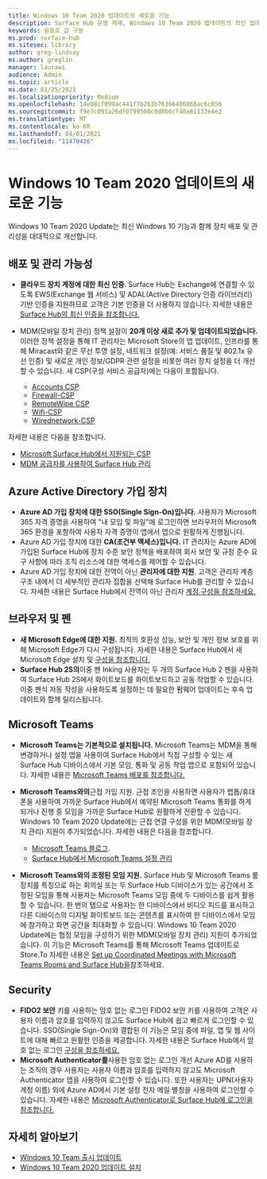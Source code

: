 ```yaml
---
title: Windows 10 Team 2020 업데이트의 새로운 기능
description: Surface Hub 운영 체제, Windows 10 Team 2020 업데이트의 최신 업데이트에 대한 새로운 소식을 확인해보십시오.
keywords: 쉼표로 값 구분
ms.prod: surface-hub
ms.sitesec: library
author: greg-lindsay
ms.author: greglin
manager: laurawi
audience: Admin
ms.topic: article
ms.date: 03/25/2021
ms.localizationpriority: Medium
ms.openlocfilehash: 14e08cf099ac441f7b2b3b76366406868ac6c056
ms.sourcegitcommit: f9e7c091a26df0f99500c0d8b6cf40a81133e4e2
ms.translationtype: MT
ms.contentlocale: ko-KR
ms.lasthandoff: 04/01/2021
ms.locfileid: "11470426"
---
```

# <a name="whats-new-in-windows-10-team-2020-update"></a>Windows 10 Team 2020 업데이트의 새로운 기능

Windows 10 Team 2020 Update는 최신 Windows 10 기능과 함께 장치 배포 및 관리성을 대대적으로 개선합니다.

##  <a name="deployment-and-manageability"></a>배포 및 관리 가능성

- **클라우드 장치 계정에 대한 최신 인증**. Surface Hub는 Exchange에 연결할 수 있도록 EWS(Exchange 웹 서비스) 및 ADAL(Active Directory 인증 라이브러리) 기반 인증을 지원하므로 고객은 기본 인증을 더 사용하지 않습니다. 자세한 내용은 [Surface Hub의 최신 인증을 참조합니다.](https://docs.microsoft.com/surface-hub/surface-hub-modern-auth)
- MDM(모바일 장치 관리) 정책 설정이 **20개 이상 새로 추가 및 업데이트되었습니다.**  이러한 정책 설정을 통해 IT 관리자는 Microsoft Store의 앱 업데이트, 인프라를 통해 Miracast와 같은 무선 투영 설정, 네트워크 설정(예: 서비스 품질 및 802.1x 유선 인증) 및 새로운 개인 정보/GDPR 관련 설정을 비롯한 여러 장치 설정을 더 개선할 수 있습니다. 새 CSP(구성 서비스 공급자)에는 다음이 포함됩니다. 

  - [Accounts CSP](https://docs.microsoft.com/windows/client-management/mdm/accounts-csp) 
  - [Firewall-CSP](https://docs.microsoft.com/windows/client-management/mdm/firewall-csp) 
  - [RemoteWipe CSP](https://docs.microsoft.com/windows/client-management/mdm/remotewipe-csp) 
  - [Wifi-CSP](https://docs.microsoft.com/windows/client-management/mdm/wifi-csp) 
  - [Wirednetwork-CSP](https://docs.microsoft.com/windows/client-management/mdm/wirednetwork-csp) 

자세한 내용은 다음을 참조합니다. 
- [Microsoft Surface Hub에서 지원되는 CSP](https://docs.microsoft.com/windows/client-management/mdm/configuration-service-provider-reference#surfacehubcspsupport)
- [MDM 공급자를 사용하여 Surface Hub 관리](manage-settings-with-mdm-for-surface-hub.md)


##  <a name="azure-active-directory-joined-devices"></a>Azure Active Directory 가입 장치

- **Azure AD 가입 장치에 대한 SSO(Single Sign-On)입니다.** 사용자가 Microsoft 365 자격 증명을 사용하여 "내 모임 및 파일"에 로그인하면 브라우저의 Microsoft 365 환경을 포함하여 사용자 자격 증명이 앱에서 앱으로 원활하게 진행됩니다.
- Azure AD 가입 장치에 대한 **CA(조건부 액세스)입니다.**       IT 관리자는 Azure AD에 가입된 Surface Hub에 장치 수준 보안 정책을 배포하여 회사 보안 및 규정 준수 요구 사항에 따라 조직 리소스에 대한 액세스를 제어할 수 있습니다.
- Azure AD 가입 장치에 대한 전역이 아닌 **관리자에 대한 지원**. 고객은 관리자 계층 구조 내에서 더 세부적인 관리자 집합을 선택해 Surface Hub를 관리할 수 있습니다. 자세한 내용은 Surface Hub에서 전역이 아닌 관리자 [계정 구성을 참조하세요.](surface-hub-2s-nonglobal-admin.md)


## <a name="browser-and-pen"></a>브라우저 및 펜

- **새 Microsoft Edge에 대한 지원.** 최적의 호환성 성능, 보안 및 개인 정보 보호를 위해 Microsoft Edge가 다시 구성됩니다. 자세한 내용은 Surface Hub에서 새 Microsoft Edge 설치 및 [구성을 참조합니다.](https://docs.microsoft.com/surface-hub/surface-hub-install-chromium-edge)
- **Surface Hub 2S의**이중 펜 Inking   사용자는 두 개의 Surface Hub 2 펜을 사용하여 Surface Hub 2S에서 화이트보드를 화이트보드하고 공동 작업할 수 있습니다. 이중 펜식 자동 작성을 사용하도록 설정하는 데 필요한 펌웨어 업데이트는 후속 업데이트와 함께 릴리스됩니다.

## <a name="microsoft-teams"></a>Microsoft Teams  

- **Microsoft Teams는 기본적으로 설치됩니다.**        Microsoft Teams는 MDM을 통해 변경하거나 설정 앱을 사용하여 Surface Hub에서 직접 구성할 수 있는 새 Surface Hub 디바이스에서 기본 모임, 통화 및 공동 작업 앱으로 포함되어 있습니다. 자세한 내용은 [Microsoft Teams 배포를 참조합니다.](https://docs.microsoft.com/MicrosoftTeams/teams-surface-hub)
- **Microsoft Teams와의**근접 가입 지원.  근접 조인을 사용하면 사용자가 랩톱/휴대폰을 사용하여 가까운 Surface Hub에서 예약된 Microsoft Teams 통화를 하게 되거나 진행 중 모임을 가까운 Surface Hub로 원활하게 전환할 수 있습니다. Windows 10 Team 2020 Update에는 근접 연결 구성을 위한 MDM(모바일 장치 관리) 지원이 추가되었습니다. 자세한 내용은 다음을 참조합니다. 

  - [Microsoft Teams 블로그](https://techcommunity.microsoft.com/t5/microsoft-teams-blog/microsoft-teams-devices-for-shared-spaces-july-and-august-update/ba-p/1604833). 
  - [Surface Hub에서 Microsoft Teams 설정 관리](https://docs.microsoft.com/microsoftteams/rooms/surface-hub-manage-config)

- **Microsoft Teams와의 조정된 모임 지원.** Surface Hub 및 Microsoft Teams 룸 장치를 특징으로 하는 회의실 또는 두 Surface Hub 디바이스가 있는 공간에서 조정된 모임을 통해 사용자는 Microsoft Teams 모임 중에 두 디바이스를 쉽게 활용할 수 있습니다. 한 번의 탭으로 사용자는 한 디바이스에서 비디오 피드를 표시하고 다른 디바이스의 디지털 화이트보드 또는 콘텐츠를 표시하여 한 디바이스에서 모임에 참가하고 화면 공간을 최대화할 수 있습니다. Windows 10 Team 2020 Update에는 협정 모임을 구성하기 위한 MDM(모바일 장치 관리) 지원이 추가되었습니다. 이 기능은 Microsoft Teams를 통해 Microsoft Teams 업데이트로 Store.To 자세한 내용은 [Set up Coordinated Meetings with Microsoft Teams Rooms and Surface Hub을](https://docs.microsoft.com/microsoftteams/rooms/coordinated-meetings)참조하세요.

## <a name="security"></a>Security

- **FIDO2 보안**     키를 사용하는 암호 없는 로그인     FIDO2 보안 키를 사용하여 고객은 사용자 이름과 암호를 입력하지 않고도 Surface Hub에 쉽고 빠르게 로그인할 수 있습니다. SSO(Single Sign-On)와 결합된 이 기능은 모임 중에 파일, 앱 및 웹 사이트에 대해 빠르고 원활한 인증을 제공합니다. 자세한 내용은 Surface Hub에서 암호 없는 로그인 [구성을 참조하세요.](https://docs.microsoft.com/surface-hub/surface-hub-2s-phone-authenticate)
- **Microsoft Authenticator를**사용한 암호 없는 로그인 개선  Azure AD를 사용하는 조직의 경우 사용자는 사용자 이름과 암호를 입력하지 않고도 Microsoft Authenticator 앱을 사용하여 로그인할 수 있습니다. 또한 사용자는 UPN(사용자 계정 이름) 외에 Azure AD에서 기본 설정 전자 메일 별칭을 사용하여 로그인할 수 있습니다. 자세한 내용은 [Microsoft Authenticator로 Surface Hub에 로그인을 참조합니다.](https://docs.microsoft.com/surface-hub/surface-hub-authenticator-app)


## <a name="learn-more"></a>자세히 알아보기

- [Windows 10 Team 출시 업데이트](https://techcommunity.microsoft.com/t5/surface-it-pro-blog/update-to-the-windows-10-team-rollout/ba-p/1669655)
- [Windows 10 Team 2020 업데이트 설치](surface-hub-2020-update.md)  
 